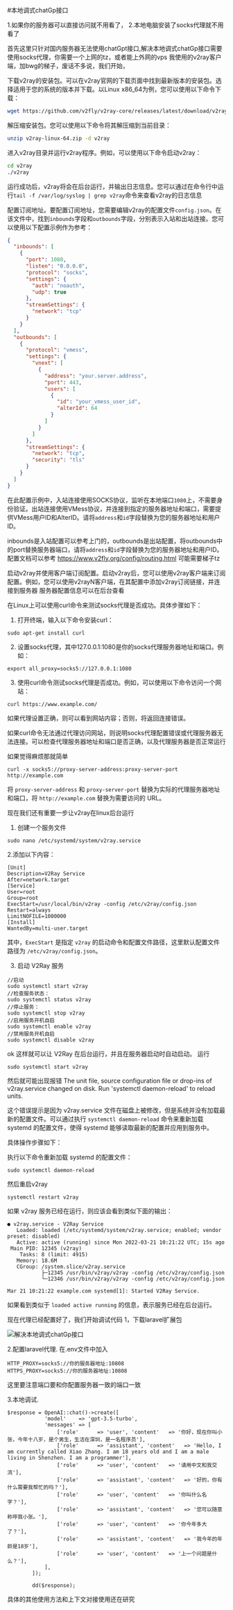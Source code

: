 
#本地调式chatGp接口


1.如果你的服务器可以直接访问就不用看了，
2.本地电脑安装了socks代理就不用看了

首先这里只针对国内服务器无法使用chatGpt接口,解决本地调式chatGp接口需要使用socks代理，你需要一个上网的tz，或者能上外网的vps
我使用的v2ray客户端，加bwg的梯子，废话不多说，我们开始，

下载v2ray的安装包。可以在v2ray官网的下载页面中找到最新版本的安装包。选择适用于您的系统的版本并下载。以Linux x86_64为例，您可以使用以下命令下载：
~~~ bash
wget https://github.com/v2fly/v2ray-core/releases/latest/download/v2ray-linux-64.zip
~~~
解压缩安装包。您可以使用以下命令将其解压缩到当前目录：
~~~ bash
unzip v2ray-linux-64.zip -d v2ray
~~~
进入v2ray目录并运行v2ray程序。例如，可以使用以下命令启动v2ray：
~~~ bash
cd v2ray
./v2ray
~~~
运行成功后，v2ray将会在后台运行，并输出日志信息。您可以通过在命令行中运行`tail -f /var/log/syslog | grep v2ray`命令来查看v2ray的日志信息

配置订阅地址。要配置订阅地址，您需要编辑v2ray的配置文件`config.json`。在该文件中，找到`inbounds`字段和`outbounds`字段，分别表示入站和出站连接。您可以使用以下配置示例作为参考：
~~~ json
{
  "inbounds": [
    {
      "port": 1080,
	  "listen": "0.0.0.0",
      "protocol": "socks",
      "settings": {
        "auth": "noauth",
        "udp": true
      },
      "streamSettings": {
        "network": "tcp"
      }
    }
  ],
  "outbounds": [
    {
      "protocol": "vmess",
      "settings": {
        "vnext": [
          {
            "address": "your.server.address",
            "port": 443,
            "users": [
              {
                "id": "your_vmess_user_id",
                "alterId": 64
              }
            ]
          }
        ]
      },
      "streamSettings": {
        "network": "tcp",
        "security": "tls"
      }
    }
  ]
}
~~~
在此配置示例中，入站连接使用SOCKS协议，监听在本地端口`1080`上，不需要身份验证。出站连接使用VMess协议，并连接到指定的服务器地址和端口，需要提供VMess用户ID和AlterID。请将`address`和`id`字段替换为您的服务器地址和用户ID。

inbounds是入站配置可以参考上门的，outbounds是出站配置，将outbounds中的port替换服务器端口，请将`address`和`id`字段替换为您的服务器地址和用户ID。
配置文档可以参考 https://www.v2fly.org/config/routing.html 可能需要梯子tz

启动v2ray并使用客户端订阅配置。启动v2ray后，您可以使用v2ray客户端来订阅配置。例如，您可以使用v2rayN客户端，在其配置中添加v2ray订阅链接，并连接到服务器
服务器配置信息可以在后台查看

在Linux上可以使用curl命令来测试socks代理是否成功。具体步骤如下：
1.  打开终端，输入以下命令安装curl：
~~~ code
sudo apt-get install curl
~~~
2.  设置socks代理，其中127.0.0.1:1080是你的socks代理服务器地址和端口。例如：
~~~
export all_proxy=socks5://127.0.0.1:1080
~~~
3.  使用curl命令测试socks代理是否成功。例如，可以使用以下命令访问一个网站：
~~~
curl https://www.example.com/
~~~
如果代理设置正确，则可以看到网站内容；否则，将返回连接错误。

如果curl命令无法通过代理访问网站，则说明socks代理配置错误或代理服务器无法连接。可以检查代理服务器地址和端口是否正确，以及代理服务器是否正常运行

如果觉得麻烦那就简单
~~~
curl -x socks5://proxy-server-address:proxy-server-port http://example.com
~~~
将 `proxy-server-address` 和 `proxy-server-port` 替换为实际的代理服务器地址和端口，将 `http://example.com` 替换为需要访问的 URL。



现在我们还有重要一步让v2ray在linux后台运行

1.  创建一个服务文件
~~~
sudo nano /etc/systemd/system/v2ray.service
~~~
2.添加以下内容：
~~~
[Unit]
Description=V2Ray Service
After=network.target
[Service]
User=root
Group=root
ExecStart=/usr/local/bin/v2ray -config /etc/v2ray/config.json
Restart=always
LimitNOFILE=1000000
[Install]
WantedBy=multi-user.target
~~~

其中，`ExecStart` 是指定 `v2ray` 的启动命令和配置文件路径，这里默认配置文件路径为 `/etc/v2ray/config.json`。

3.  启动 V2Ray 服务
~~~
//启动
sudo systemctl start v2ray
//检查服务状态：
sudo systemctl status v2ray
//停止服务：
sudo systemctl stop v2ray
//启用服务开机自启
sudo systemctl enable v2ray
//禁用服务开机自启
sudo systemctl disable v2ray
~~~

ok 这样就可以让 V2Ray 在后台运行，并且在服务器启动时自动启动。
运行 
~~~
sudo systemctl start v2ray
~~~
然后就可能出现报错
The unit file, source configuration file or drop-ins of v2ray.service changed on disk. Run 'systemctl daemon-reload' to reload units.

这个错误提示是因为 v2ray.service 文件在磁盘上被修改，但是系统并没有加载最新的配置文件。可以通过执行 `systemctl daemon-reload` 命令来重新加载 systemd 的配置文件，使得 systemd 能够读取最新的配置并应用到服务中。

具体操作步骤如下：

 执行以下命令重新加载 systemd 的配置文件：
~~~
sudo systemctl daemon-reload
~~~
然后重启v2ray
~~~
systemctl restart v2ray
~~~
如果 v2ray 服务已经在运行，则应该会看到类似下面的输出：
~~~
● v2ray.service - V2Ray Service
   Loaded: loaded (/etc/systemd/system/v2ray.service; enabled; vendor preset: disabled)
   Active: active (running) since Mon 2022-03-21 10:21:22 UTC; 15s ago
 Main PID: 12345 (v2ray)
    Tasks: 8 (limit: 4915)
   Memory: 18.6M
   CGroup: /system.slice/v2ray.service
           ├─12345 /usr/bin/v2ray/v2ray -config /etc/v2ray/config.json
           └─12346 /usr/bin/v2ray/v2ray -config /etc/v2ray/config.json

Mar 21 10:21:22 example.com systemd[1]: Started V2Ray Service.
~~~
如果看到类似于 `loaded active running` 的信息，表示服务已经在后台运行。

现在代理已经配置好了，我们开始调试代码
1，下载laravel扩展包

![解决本地调式chatGp接口](https://cdn.learnku.com/uploads/images/202303/08/85912/AZhppInXUe.png!large)

2.配置laravel代理.
在.env文件中加入
~~~
HTTP_PROXY=socks5://你的服务器地址:10808
HTTPS_PROXY=socks5://你的服务器地址:10808
~~~

这里要注意端口要和你配置服务器一致的端口一致

3.本地调试.
~~~
$response = OpenAI::chat()->create([
            'model'    => 'gpt-3.5-turbo',
            'messages' => [
                ['role'      => 'user', 'content'   => '你好，现在你叫小张，今年十八岁，是个男生，生活在深圳，是一名程序员'],
                ['role'      => 'assistant', 'content'   => 'Hello, I am currently called Xiao Zhang. I am 18 years old and I am a male living in Shenzhen. I am a programmer'],
                ['role'      => 'user', 'content'   => '请用中文和我交流'],
                ['role'      => 'assistant', 'content'   => '好的，你有什么需要我帮忙的吗？'],
                ['role'      => 'user', 'content'   => '你叫什么名字？'],
                ['role'      => 'assistant', 'content'   => '您可以随意称呼我小张。'],
                ['role'      => 'user', 'content'   => '你今年多大了？'],
                ['role'      => 'assistant', 'content'   => '我今年的年龄是18岁'],
                ['role'      => 'user', 'content'   => '上一个问题是什么？'],
            ],
        ]);

        dd($response);
~~~

具体的其他使用方法和上下文对接使用还在研究





